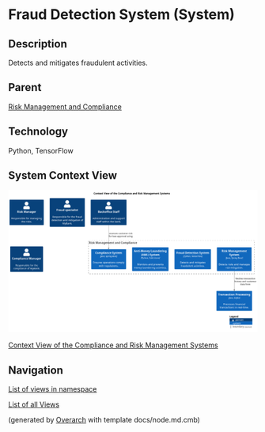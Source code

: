 
# Fraud Detection System (System)
## Description
Detects and mitigates fraudulent activities.

## Parent
[Risk Management and Compliance](../../mybank/compliance/context-boundary.md)

## Technology
Python, TensorFlow

## System Context View
![Context View of the Compliance and Risk Management Systems](../../mybank/compliance/context-view.png)

[Context View of the Compliance and Risk Management Systems](../../mybank/compliance/context-view.md)


## Navigation
[List of views in namespace](./views-in-namespace.md)

[List of all Views](../../views.md)


(generated by [Overarch](https://github.com/soulspace-org/overarch) with template docs/node.md.cmb)
